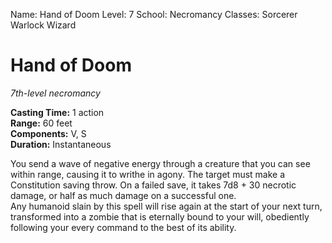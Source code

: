 Name: Hand of Doom
Level: 7
School: Necromancy
Classes: Sorcerer
         Warlock
         Wizard

# Hand of Doom 
_7th-level necromancy_ 

**Casting Time:** 1 action    
**Range:** 60 feet    
**Components:** V, S    
**Duration:** Instantaneous 

You send a wave of negative energy through a creature that you can see within range, causing it to writhe in agony. The target must make a Constitution saving throw. On a failed save, it takes 7d8 + 30 necrotic damage, or half as much damage on a successful one.    
Any humanoid slain by this spell will rise again at the start of your next turn, transformed into a zombie that is eternally bound to your will, obediently following your every command to the best of its ability. 
